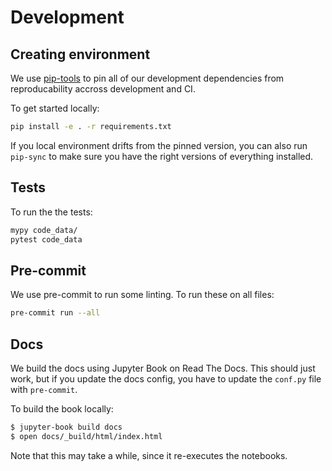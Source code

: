 # Development

## Creating environment

We use [pip-tools](https://github.com/jazzband/pip-tools) to pin all of our
development dependencies from reproducability accross development and CI.

To get started locally:

```bash
pip install -e . -r requirements.txt
```

If you local environment drifts from the pinned version, you can
also run `pip-sync` to make sure you have the right versions of
everything installed.

## Tests

To run the the tests:

```bash
mypy code_data/
pytest code_data
```

## Pre-commit

We use pre-commit to run some linting. To run these on all files:

```bash
pre-commit run --all
```

## Docs

We build the docs using Jupyter Book on Read The Docs. This should just work,
but if you update the docs config, you have to update the `conf.py` file with
`pre-commit`.

To build the book locally:

```bash
$ jupyter-book build docs
$ open docs/_build/html/index.html
```

Note that this may take a while, since it re-executes the notebooks.
